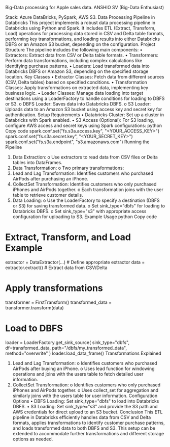 Big-Data processing for Apple sales data. 
ANSHIO SV (Big-Data Enthusiast)

Stack: Azure DataBricks, PySpark, AWS S3.
Data Processing Pipeline in Databricks
This project implements a robust data processing pipeline in Databricks using Python and Spark. It includes ETL (Extract, Transform, Load) operations for processing data stored in CSV and Delta table formats, performing key transformations, and loading results into either Databricks DBFS or an Amazon S3 bucket, depending on the configuration.
Project Structure
The pipeline includes the following main components:
•	Extractors: Extract data from CSV or Delta table formats.
•	Transformers: Perform data transformations, including complex calculations like identifying purchase patterns.
•	Loaders: Load transformed data into Databricks DBFS or Amazon S3, depending on the specified storage location.
Key Classes
•	Extractor Classes: Fetch data from different sources (CSV, Delta tables) based on specified conditions.
•	Transformation Classes: Apply transformations on extracted data, implementing key business logic.
•	Loader Classes: Manage data loading into target destinations using a LoaderFactory to handle conditions for loading to DBFS or S3.
o	DBFS Loader: Saves data into Databricks DBFS.
o	S3 Loader: Uploads data to an Amazon S3 bucket using access key and secret key for authentication.
Setup
Requirements
•	Databricks Cluster: Set up a cluster in Databricks with Spark enabled.
•	S3 Access (Optional): For S3 loading, configure AWS access and secret keys using Spark configurations:
python
Copy code
spark.conf.set("fs.s3a.access.key", "<YOUR_ACCESS_KEY>")
spark.conf.set("fs.s3a.secret.key", "<YOUR_SECRET_KEY>")
spark.conf.set("fs.s3a.endpoint", "s3.amazonaws.com")
Running the Pipeline
1.	Data Extraction:
o	Use extractors to read data from CSV files or Delta tables into DataFrames.
2.	Data Transformation:
o	Two primary transformations:
1.	Lead and Lag Transformation: Identifies customers who purchased AirPods after purchasing an iPhone.
2.	CollectSet Transformation: Identifies customers who only purchased iPhones and AirPods together.
o	Each transformation joins with the user table to retrieve customer details.
3.	Data Loading:
o	Use the LoaderFactory to specify a destination (DBFS or S3) for saving transformed data.
o	Set sink_type="dbfs" for loading to Databricks DBFS.
o	Set sink_type="s3" with appropriate access configuration for uploading to S3.
Example Usage
python
Copy code
# Extract, Transform, and Load Example
extractor = DataExtractor(...)  # Define appropriate extractor
data = extractor.extract()       # Extract data from CSV/Delta

# Apply transformations
transformer = FirstTransform()
transformed_data = transformer.transform(data)

# Load to DBFS
loader = LoaderFactory.get_sink_source(
    sink_type="dbfs",
    df=transformed_data,
    path="/dbfs/my_transformed_data",
    method="overwrite"
)
loader.load_data_frame()
Transformations Explained
1.	Lead and Lag Transformation:
o	Identifies customers who purchased AirPods after buying an iPhone.
o	Uses lead function for windowing operations and joins with the users table to fetch detailed user information.
2.	CollectSet Transformation:
o	Identifies customers who only purchased iPhones and AirPods together.
o	Uses collect_set for aggregation and similarly joins with the users table for user information.
Configuration Options
•	DBFS Loading: Set sink_type="dbfs" to load into Databricks DBFS.
•	S3 Loading: Set sink_type="s3" and provide the S3 path and AWS credentials for direct upload to an S3 bucket.
Conclusion
This ETL pipeline in Databricks efficiently handles data from CSV and Delta formats, applies transformations to identify customer purchase patterns, and loads transformed data to both DBFS and S3. This setup can be extended to accommodate further transformations and different storage options as needed.

